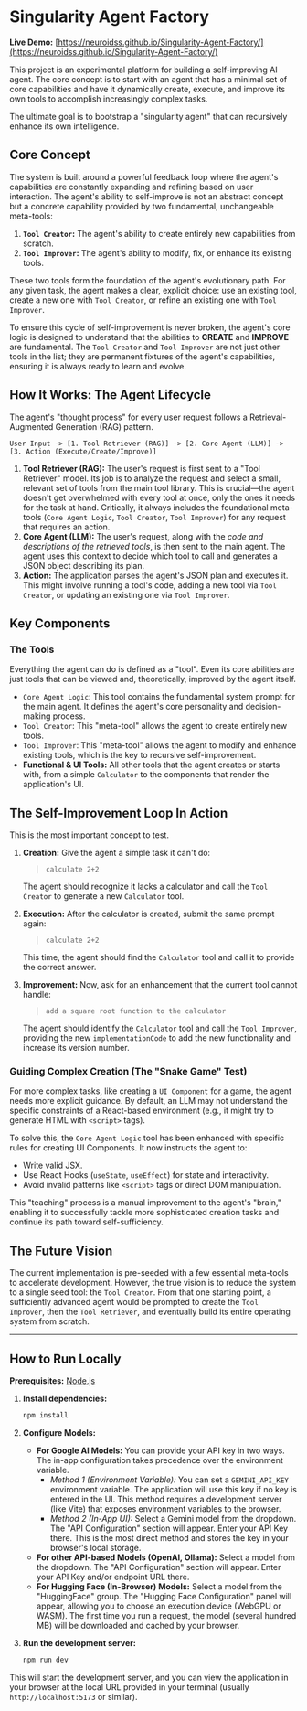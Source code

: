 

# Singularity Agent Factory

**Live Demo:** [https://neuroidss.github.io/Singularity-Agent-Factory/](https://neuroidss.github.io/Singularity-Agent-Factory/)

This project is an experimental platform for building a self-improving AI agent. The core concept is to start with an agent that has a minimal set of core capabilities and have it dynamically create, execute, and improve its own tools to accomplish increasingly complex tasks.

The ultimate goal is to bootstrap a "singularity agent" that can recursively enhance its own intelligence.

## Core Concept

The system is built around a powerful feedback loop where the agent's capabilities are constantly expanding and refining based on user interaction. The agent's ability to self-improve is not an abstract concept but a concrete capability provided by two fundamental, unchangeable meta-tools:

1.  **`Tool Creator`:** The agent's ability to create entirely new capabilities from scratch.
2.  **`Tool Improver`:** The agent's ability to modify, fix, or enhance its existing tools.

These two tools form the foundation of the agent's evolutionary path. For any given task, the agent makes a clear, explicit choice: use an existing tool, create a new one with `Tool Creator`, or refine an existing one with `Tool Improver`.

To ensure this cycle of self-improvement is never broken, the agent's core logic is designed to understand that the abilities to **CREATE** and **IMPROVE** are fundamental. The `Tool Creator` and `Tool Improver` are not just other tools in the list; they are permanent fixtures of the agent's capabilities, ensuring it is always ready to learn and evolve.

## How It Works: The Agent Lifecycle

The agent's "thought process" for every user request follows a Retrieval-Augmented Generation (RAG) pattern.

```
User Input -> [1. Tool Retriever (RAG)] -> [2. Core Agent (LLM)] -> [3. Action (Execute/Create/Improve)]
```

1.  **Tool Retriever (RAG):** The user's request is first sent to a "Tool Retriever" model. Its job is to analyze the request and select a small, relevant set of tools from the main tool library. This is crucial—the agent doesn't get overwhelmed with every tool at once, only the ones it needs for the task at hand. Critically, it always includes the foundational meta-tools (`Core Agent Logic`, `Tool Creator`, `Tool Improver`) for any request that requires an action.
2.  **Core Agent (LLM):** The user's request, along with the *code and descriptions of the retrieved tools*, is then sent to the main agent. The agent uses this context to decide which tool to call and generates a JSON object describing its plan.
3.  **Action:** The application parses the agent's JSON plan and executes it. This might involve running a tool's code, adding a new tool via `Tool Creator`, or updating an existing one via `Tool Improver`.

## Key Components

### The Tools

Everything the agent can do is defined as a "tool". Even its core abilities are just tools that can be viewed and, theoretically, improved by the agent itself.

-   `Core Agent Logic`: This tool contains the fundamental system prompt for the main agent. It defines the agent's core personality and decision-making process.
-   `Tool Creator`: This "meta-tool" allows the agent to create entirely new tools.
-   `Tool Improver`: This "meta-tool" allows the agent to modify and enhance existing tools, which is the key to recursive self-improvement.
-   **Functional & UI Tools:** All other tools that the agent creates or starts with, from a simple `Calculator` to the components that render the application's UI.

## The Self-Improvement Loop In Action

This is the most important concept to test.

1.  **Creation:** Give the agent a simple task it can't do:
    > `calculate 2+2`

    The agent should recognize it lacks a calculator and call the `Tool Creator` to generate a new `Calculator` tool.

2.  **Execution:** After the calculator is created, submit the same prompt again:
    > `calculate 2+2`

    This time, the agent should find the `Calculator` tool and call it to provide the correct answer.

3.  **Improvement:** Now, ask for an enhancement that the current tool cannot handle:
    > `add a square root function to the calculator`

    The agent should identify the `Calculator` tool and call the `Tool Improver`, providing the new `implementationCode` to add the new functionality and increase its version number.

### Guiding Complex Creation (The "Snake Game" Test)

For more complex tasks, like creating a `UI Component` for a game, the agent needs more explicit guidance. By default, an LLM may not understand the specific constraints of a React-based environment (e.g., it might try to generate HTML with `<script>` tags).

To solve this, the `Core Agent Logic` tool has been enhanced with specific rules for creating UI Components. It now instructs the agent to:
- Write valid JSX.
- Use React Hooks (`useState`, `useEffect`) for state and interactivity.
- Avoid invalid patterns like `<script>` tags or direct DOM manipulation.

This "teaching" process is a manual improvement to the agent's "brain," enabling it to successfully tackle more sophisticated creation tasks and continue its path toward self-sufficiency.

## The Future Vision

The current implementation is pre-seeded with a few essential meta-tools to accelerate development. However, the true vision is to reduce the system to a single seed tool: the `Tool Creator`. From that one starting point, a sufficiently advanced agent would be prompted to create the `Tool Improver`, then the `Tool Retriever`, and eventually build its entire operating system from scratch.

---

## How to Run Locally

**Prerequisites:** [Node.js](https://nodejs.org/)

1.  **Install dependencies:**
    ```bash
    npm install
    ```
2.  **Configure Models:**
    -   **For Google AI Models:** You can provide your API key in two ways. The in-app configuration takes precedence over the environment variable.
        -   *Method 1 (Environment Variable):* You can set a `GEMINI_API_KEY` environment variable. The application will use this key if no key is entered in the UI. This method requires a development server (like Vite) that exposes environment variables to the browser.
        -   *Method 2 (In-App UI):* Select a Gemini model from the dropdown. The "API Configuration" section will appear. Enter your API Key there. This is the most direct method and stores the key in your browser's local storage.
    -   **For other API-based Models (OpenAI, Ollama):** Select a model from the dropdown. The "API Configuration" section will appear. Enter your API Key and/or endpoint URL there.
    -   **For Hugging Face (In-Browser) Models:** Select a model from the "HuggingFace" group. The "Hugging Face Configuration" panel will appear, allowing you to choose an execution device (WebGPU or WASM). The first time you run a request, the model (several hundred MB) will be downloaded and cached by your browser.

3.  **Run the development server:**
    ```bash
    npm run dev
    ```
This will start the development server, and you can view the application in your browser at the local URL provided in your terminal (usually `http://localhost:5173` or similar).